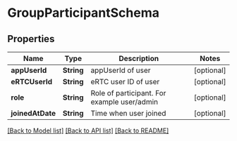 # GroupParticipantSchema

## Properties
Name | Type | Description | Notes
------------ | ------------- | ------------- | -------------
**appUserId** | **String** | appUserId of user | [optional] 
**eRTCUserId** | **String** | eRTC user ID of user | [optional] 
**role** | **String** | Role of participant. For example user/admin | [optional] 
**joinedAtDate** | **String** | Time when user joined | [optional] 

[[Back to Model list]](../README.md#documentation-for-models) [[Back to API list]](../README.md#documentation-for-api-endpoints) [[Back to README]](../README.md)


